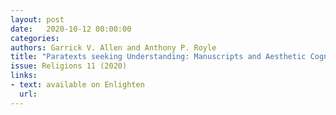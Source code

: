 ```yaml
---
layout: post
date:   2020-10-12 00:00:00
categories:
authors: Garrick V. Allen and Anthony P. Royle
title: "Paratexts seeking Understanding: Manuscripts and Aesthetic Cognitivism."
issue: Religions 11 (2020)
links:
- text: available on Enlighten
  url:
---
```

